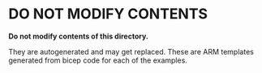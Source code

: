 # DO NOT MODIFY CONTENTS

**Do not modify contents of this directory.**

They are autogenerated and may get replaced. These are ARM templates
generated from bicep code for each of the examples.
